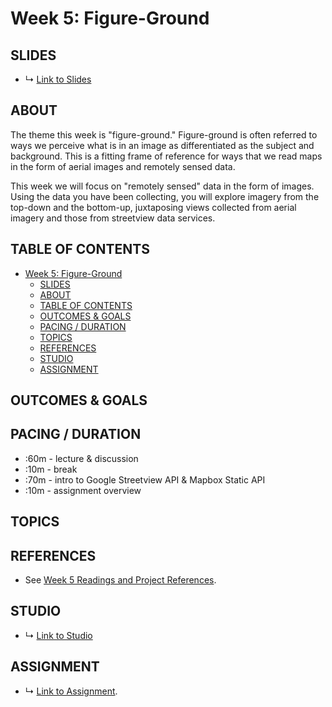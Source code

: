 # Week 5: Figure-Ground

## SLIDES
* ↳ [Link to Slides]()

## ABOUT

The theme this week is "figure-ground." Figure-ground is often referred to ways we perceive what is in an image as differentiated as the subject and background. This is a fitting frame of reference for ways that we read maps in the form of aerial images and remotely sensed data. 

This week we will focus on "remotely sensed" data in the form of images. Using the data you have been collecting, you will explore imagery from the top-down and the bottom-up, juxtaposing views collected from aerial imagery and those from streetview data services.

## TABLE OF CONTENTS

- [Week 5: Figure-Ground](#week-5-figure-ground)
  - [SLIDES](#slides)
  - [ABOUT](#about)
  - [TABLE OF CONTENTS](#table-of-contents)
  - [OUTCOMES & GOALS](#outcomes--goals)
  - [PACING / DURATION](#pacing--duration)
  - [TOPICS](#topics)
  - [REFERENCES](#references)
  - [STUDIO](#studio)
  - [ASSIGNMENT](#assignment)


## OUTCOMES & GOALS


## PACING / DURATION

* :60m - lecture & discussion
* :10m - break
* :70m - intro to Google Streetview API & Mapbox Static API
* :10m - assignment overview


## TOPICS

## REFERENCES

* See [Week 5 Readings and Project References](../BIBLIOGRAPHY.md#week-05-figure-ground).

## STUDIO

* ↳ [Link to Studio](#)

## ASSIGNMENT

* ↳ [Link to Assignment](../assignments/assignment_05.md).

<!-- 

* figure-ground:
  * remote sensing, aerial imagery, photography and views from above
  * dronestagram
  * US border, prison system - Josh Begley
  * Jenny odell
  * 
 -->

